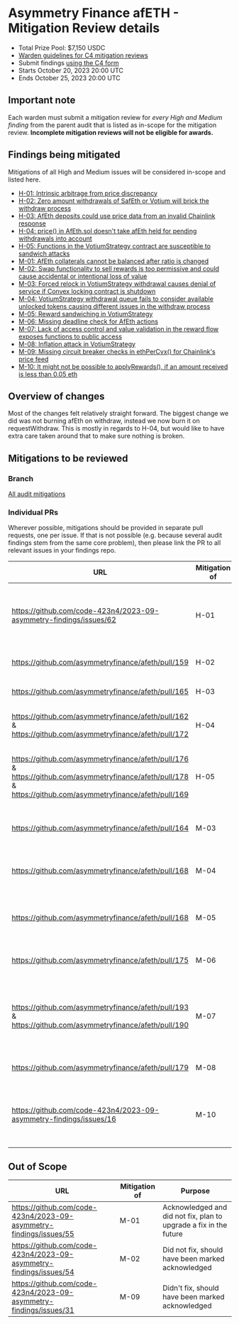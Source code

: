 # Asymmetry Finance afETH - Mitigation Review details
- Total Prize Pool: $7,150 USDC 
- [Warden guidelines for C4 mitigation reviews](https://code4rena.notion.site/Guidelines-for-C4-mitigation-reviews-ed10fc5cfbf640bd8dcec66f38b343c4)
- Submit findings [using the C4 form](https://code4rena.com/contests/2023-10-asymmetry-finance-afeth-mitigation-review/submit)
- Starts October 20, 2023 20:00 UTC 
- Ends October 25, 2023 20:00 UTC 

## Important note 

Each warden must submit a mitigation review for *every High and Medium finding* from the parent audit that is listed as in-scope for the mitigation review. **Incomplete mitigation reviews will not be eligible for awards.**

## Findings being mitigated

Mitigations of all High and Medium issues will be considered in-scope and listed here.

- [H-01: Intrinsic arbitrage from price discrepancy](https://github.com/code-423n4/2023-09-asymmetry-findings/issues/62)
- [H-02: Zero amount withdrawals of SafEth or Votium will brick the withdraw process](https://github.com/code-423n4/2023-09-asymmetry-findings/issues/36)
- [H-03: AfEth deposits could use price data from an invalid Chainlink response](https://github.com/code-423n4/2023-09-asymmetry-findings/issues/34)
- [H-04: price() in AfEth.sol doesn't take afEth held for pending withdrawals into account](https://github.com/code-423n4/2023-09-asymmetry-findings/issues/25)
- [H-05: Functions in the VotiumStrategy contract are susceptible to sandwich attacks](https://github.com/code-423n4/2023-09-asymmetry-findings/issues/23)
- [M-01: AfEth collaterals cannot be balanced after ratio is changed](https://github.com/code-423n4/2023-09-asymmetry-findings/issues/55)
- [M-02: Swap functionality to sell rewards is too permissive and could cause accidental or intentional loss of value](https://github.com/code-423n4/2023-09-asymmetry-findings/issues/54)
- [M-03: Forced relock in VotiumStrategy withdrawal causes denial of service if Convex locking contract is shutdown](https://github.com/code-423n4/2023-09-asymmetry-findings/issues/50)
- [M-04: VotiumStrategy withdrawal queue fails to consider available unlocked tokens causing different issues in the withdraw process](https://github.com/code-423n4/2023-09-asymmetry-findings/issues/49)
- [M-05: Reward sandwiching in VotiumStrategy](https://github.com/code-423n4/2023-09-asymmetry-findings/issues/45)
- [M-06: Missing deadline check for AfEth actions](https://github.com/code-423n4/2023-09-asymmetry-findings/issues/43)
- [M-07: Lack of access control and value validation in the reward flow exposes functions to public access](https://github.com/code-423n4/2023-09-asymmetry-findings/issues/38)
- [M-08: Inflation attack in VotiumStrategy](https://github.com/code-423n4/2023-09-asymmetry-findings/issues/35)
- [M-09: Missing circuit breaker checks in ethPerCvx() for Chainlink's price feed](https://github.com/code-423n4/2023-09-asymmetry-findings/issues/31)
- [M-10: It might not be possible to applyRewards(), if an amount received is less than 0.05 eth](https://github.com/code-423n4/2023-09-asymmetry-findings/issues/16)

## Overview of changes

Most of the changes felt relatively straight forward.  The biggest change we did was not burning afEth on withdraw, instead we now burn it on requestWithdraw.  This is mostly in regards to H-04, but would like to have extra care taken around that to make sure nothing is broken.

## Mitigations to be reviewed

### Branch
[All audit mitigations](https://github.com/asymmetryfinance/afeth/pull/167)

### Individual PRs
Wherever possible, mitigations should be provided in separate pull requests, one per issue. If that is not possible (e.g. because several audit findings stem from the same core problem), then please link the PR to all relevant issues in your findings repo. 

| URL | Mitigation of | Purpose | 
| ----------- | ------------- | ----------- |
| https://github.com/code-423n4/2023-09-asymmetry-findings/issues/62 | H-01 | After days of research we decided that this was acceptable.  Check the link to view our response. | 
| https://github.com/asymmetryfinance/afeth/pull/159 | H-02 | Don't withdraw zero from SafEth or Votium |
| https://github.com/asymmetryfinance/afeth/pull/165 | H-03 | Validate Chainlink price data |
| https://github.com/asymmetryfinance/afeth/pull/162 & https://github.com/asymmetryfinance/afeth/pull/172 | H-04 | For this one we made afEth just burn on requestWithdraw |
| https://github.com/asymmetryfinance/afeth/pull/176 & https://github.com/asymmetryfinance/afeth/pull/178 & https://github.com/asymmetryfinance/afeth/pull/169 | H-05 | For this one we locked down the depositRewards function and added a minout to the reward functions  |
| https://github.com/asymmetryfinance/afeth/pull/164 | M-03 | Check if vlcvx contract is shutdown before trying to relock |
| https://github.com/asymmetryfinance/afeth/pull/168 | M-04 | Check if available amount to withdraw is already in contract  |
| https://github.com/asymmetryfinance/afeth/pull/168 | M-05 | Add a minimum epoch of 1 to not allow users to immediately withdraw |
| https://github.com/asymmetryfinance/afeth/pull/175 | M-06 | Add a deadline check for deposit & withdraw |
| https://github.com/asymmetryfinance/afeth/pull/193 & https://github.com/asymmetryfinance/afeth/pull/190 | M-07 | Here we did two things, check msg.value instead of passing in amount & make deposit rewards private |
| https://github.com/asymmetryfinance/afeth/pull/179 | M-08 | Track balances instead of using balanceOf |
| https://github.com/code-423n4/2023-09-asymmetry-findings/issues/16 | M-10 | No code changes needed, we removed the minimum stake amount from SafEth |




## Out of Scope

| URL | Mitigation of | Purpose | 
| ----------- | ------------- | ----------- |
| https://github.com/code-423n4/2023-09-asymmetry-findings/issues/55 | M-01 | Acknowledged and did not fix, plan to upgrade a fix in the future |
| https://github.com/code-423n4/2023-09-asymmetry-findings/issues/54 | M-02 | Did not fix, should have been marked acknowledged |
| https://github.com/code-423n4/2023-09-asymmetry-findings/issues/31 | M-09 | Didn't fix, should have been marked acknowledged |
